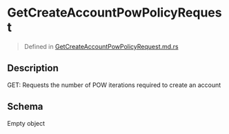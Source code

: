 # GetCreateAccountPowPolicyRequest
> Defined in [GetCreateAccountPowPolicyRequest.md.rs](../../../../../interface/src/interface/routes/native/get_create_account_pow_policy)

## Description
GET: Requests the number of POW iterations required to create an account

## Schema

Empty object

